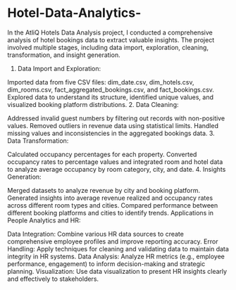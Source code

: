 # Hotel-Data-Analytics-

In the AtliQ Hotels Data Analysis project, I conducted a comprehensive analysis of hotel bookings data to extract valuable insights. The project involved multiple stages, including data import, exploration, cleaning, transformation, and insight generation.

1. Data Import and Exploration:

Imported data from five CSV files: dim_date.csv, dim_hotels.csv, dim_rooms.csv, fact_aggregated_bookings.csv, and fact_bookings.csv.
Explored data to understand its structure, identified unique values, and visualized booking platform distributions.
2. Data Cleaning:

Addressed invalid guest numbers by filtering out records with non-positive values.
Removed outliers in revenue data using statistical limits.
Handled missing values and inconsistencies in the aggregated bookings data.
3. Data Transformation:

Calculated occupancy percentages for each property.
Converted occupancy rates to percentage values and integrated room and hotel data to analyze average occupancy by room category, city, and date.
4. Insights Generation:

Merged datasets to analyze revenue by city and booking platform.
Generated insights into average revenue realized and occupancy rates across different room types and cities.
Compared performance between different booking platforms and cities to identify trends.
Applications in People Analytics and HR:

Data Integration: Combine various HR data sources to create comprehensive employee profiles and improve reporting accuracy.
Error Handling: Apply techniques for cleaning and validating data to maintain data integrity in HR systems.
Data Analysis: Analyze HR metrics (e.g., employee performance, engagement) to inform decision-making and strategic planning.
Visualization: Use data visualization to present HR insights clearly and effectively to stakeholders.
